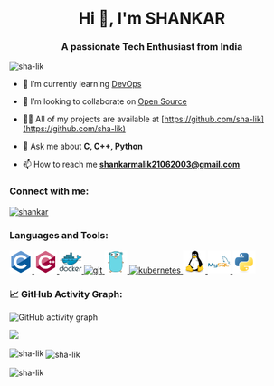 <h1 align="center">Hi 👋, I'm SHANKAR</h1>
<h3 align="center">A passionate Tech Enthusiast from India</h3>

<p align="left"> <img src="https://komarev.com/ghpvc/?username=sha-lik&label=Profile%20views&color=0e75b6&style=flat" alt="sha-lik" /> </p>

- 🔭 I’m currently learning [DevOps](https://devops.com/)

- 👯 I’m looking to collaborate on [Open Source](https://opensource.org/)

- 👨‍💻 All of my projects are available at [https://github.com/sha-lik](https://github.com/sha-lik)

- 💬 Ask me about **C, C++, Python**

- 📫 How to reach me **shankarmalik21062003@gmail.com**

<h3 align="left">Connect with me:</h3>
<p align="left">
<a href="[linkedin.com/in/shankar-malik-831b0521a](https://www.linkedin.com/in/shankar-malik-831b0521a)" target="blank"><img align="center" src="https://raw.githubusercontent.com/rahuldkjain/github-profile-readme-generator/master/src/images/icons/Social/linked-in-alt.svg" alt="shankar" height="30" width="40" /></a>
</p>

<h3 align="left">Languages and Tools:</h3>
<p align="left"> <a href="https://www.cprogramming.com/" target="_blank" rel="noreferrer"> <img src="https://raw.githubusercontent.com/devicons/devicon/master/icons/c/c-original.svg" alt="c" width="40" height="40"/> </a> <a href="https://www.w3schools.com/cpp/" target="_blank" rel="noreferrer"> <img src="https://raw.githubusercontent.com/devicons/devicon/master/icons/cplusplus/cplusplus-original.svg" alt="cplusplus" width="40" height="40"/> </a> <a href="https://www.docker.com/" target="_blank" rel="noreferrer"> <img src="https://raw.githubusercontent.com/devicons/devicon/master/icons/docker/docker-original-wordmark.svg" alt="docker" width="40" height="40"/> </a> <a href="https://git-scm.com/" target="_blank" rel="noreferrer"> <img src="https://www.vectorlogo.zone/logos/git-scm/git-scm-icon.svg" alt="git" width="40" height="40"/> </a> <a href="https://golang.org" target="_blank" rel="noreferrer"> <img src="https://raw.githubusercontent.com/devicons/devicon/master/icons/go/go-original.svg" alt="go" width="40" height="40"/> </a> <a href="https://kubernetes.io" target="_blank" rel="noreferrer"> <img src="https://www.vectorlogo.zone/logos/kubernetes/kubernetes-icon.svg" alt="kubernetes" width="40" height="40"/> </a> <a href="https://www.linux.org/" target="_blank" rel="noreferrer"> <img src="https://raw.githubusercontent.com/devicons/devicon/master/icons/linux/linux-original.svg" alt="linux" width="40" height="40"/> </a> <a href="https://www.mysql.com/" target="_blank" rel="noreferrer"> <img src="https://raw.githubusercontent.com/devicons/devicon/master/icons/mysql/mysql-original-wordmark.svg" alt="mysql" width="40" height="40"/> </a> <a href="https://www.python.org" target="_blank" rel="noreferrer"> <img src="https://raw.githubusercontent.com/devicons/devicon/master/icons/python/python-original.svg" alt="python" width="40" height="40"/> </a> </p>

<!--   GitHub stats graph -->
### 📈 GitHub Activity Graph:
![GitHub activity graph](https://activity-graph.herokuapp.com/graph?username=sha-lik&hide_border=true&theme=redical)

<img src="https://github-readme-streak-stats.herokuapp.com/?user=sha-lik"></img>

<p><img align="left" src="https://github-readme-stats.vercel.app/api/top-langs?username=sha-lik&show_icons=true&locale=en&layout=compact" alt="sha-lik" /></p>

<p>&nbsp;<img align="center" src="https://github-readme-stats.vercel.app/api?username=sha-lik&show_icons=true&locale=en" alt="sha-lik" /></p>

<p><img align="center" src="https://github-readme-streak-stats.herokuapp.com/?user=sha-lik&" alt="sha-lik" /></p>

